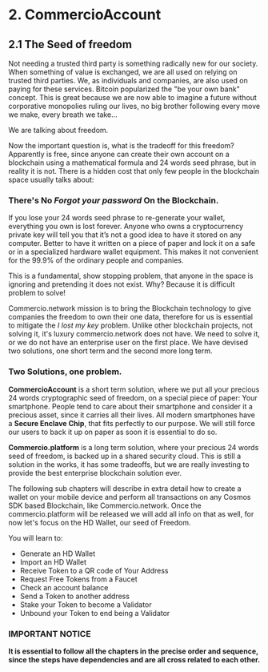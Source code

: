 # 2. CommercioAccount

## 2.1 The Seed of freedom

Not needing a trusted third party is something radically new for our society. When something of value is exchanged, we are all used on relying on trusted third parties. We, as individuals and companies, are also used on paying for these services. Bitcoin popularized the "be your own bank" concept. This is great because we are now able to imagine a future without corporative monopolies ruling our lives, no big brother following every move we make, every breath we take...

We are talking about freedom.

Now the important question is, what is the tradeoff for this freedom? Apparently is free, since anyone can create their own account on a blockchain using a mathematical formula and 24 words seed phrase, but in reality it is not. There is a hidden cost that only few people in the blockchain space usually talks about:

### There's No _Forgot your password_ On the Blockchain. 


If you lose your 24 words seed phrase to re-generate your wallet, everything you own is lost forever. Anyone who owns a cryptocurrency private key will tell you that it’s not a good idea to have it stored on any computer. Better to have it written on a piece of paper and lock it on a safe or in a specialized hardware wallet equipment.  This makes it not convenient for the 99.9% of the ordinary people and companies. 

This is a fundamental, show stopping problem, that anyone in the space is ignoring and pretending it does not exist. Why? Because it is difficult problem to solve! 

Commercio.network mission is to bring the Blockchain technology to give companies the freedom to own their one data, therefore for us is essential to mitigate the _I lost my key_ problem. Unlike other blockchain projects, not solving it, it's luxury commercio.network does not have. We need to solve it, or we do not have an enterprise user on the first place. We have devised two solutions, one short term and the second more long term.

### Two Solutions, one problem.

**CommercioAccount** is a short term solution, where we put all your precious 24 words cryptographic seed of freedom, on a special piece of paper: Your smartphone. People tend to care about their smartphone and consider it a precious asset, since it carries all their lives. All modern smartphones have a **Secure Enclave Chip**, that fits perfectly to our purpose. We will still force our users to back it up on paper as soon it is essential to do so. 

**Commercio.platform** is a long term solution, where your precious 24 words seed of freedom, is backed up in a shared security cloud. This is still a solution in the works, it has some tradeoffs, but we are really investing to provide the best enterprise blockchain solution ever.

The following sub chapters will describe in extra detail how to create a wallet on your mobile device and perform all transactions on any Cosmos SDK based Blockchain, like Commercio.network.  Once the commercio.platform will be released we will add all info on that as well, for now let's focus on the HD Wallet, our seed of Freedom.

You will learn to:

* Generate an HD Wallet
* Import an HD Wallet
* Receive Token to a QR code of Your Address
* Request Free Tokens from a Faucet
* Check an account balance
* Send a Token to another address
* Stake your Token to become a Validator
* Unbound your Token to end being a Validator


### IMPORTANT NOTICE
**It is essential to follow all the chapters in the precise order and sequence, since the steps have dependencies and are all cross related to each other.**









